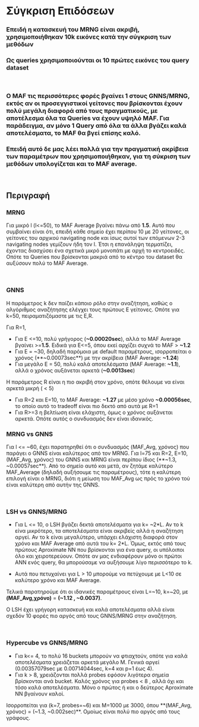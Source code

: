 # Σύγκριση Επιδόσεων


### Επειδή η κατασκευή του MRNG είναι ακριβή, χρησιμοποιήθηκαν 10k εικόνες κατά την σύγκριση των μεθόδων
### Ως queries χρησιμοποιούνται οι 10 πρώτες εικόνες του query dataset

<br/>

### Ο ΜAF τις περισσότερες φορές βγαίνει 1 στους GNNS/MRNG, εκτός αν οι προσεγγιστικοί γείτονες που βρίσκονται έχουν πολύ μεγάλη διαφορά από τους πραγματικούς, με αποτέλεσμα όλα τα Queries να έχουν υψηλό MAF. Για παράδειγμα, αν μόνο 1 Query από όλα τα άλλα βγάζει καλά αποτελέσματα, το MAF θα βγεί επίσης καλό.
### Επειδή αυτό δε μας λέει πολλά για την πραγματική ακρίβεια των παραμέτρων που χρησιμοποιήθηκαν, για τη σύκριση των μεθόδων υπολογίζεται και το MAF average.


<br/>

## Περιγραφή

### MRNG
Για μικρό l (l<=50), το MAF Average βγαίνει πάνω από **1.5**. Αυτό που συμβαίνει είναι ότι, επειδή κάθε σημείο έχει περίπου 10 με 20 γείτονες, οι γείτονες του αρχικού navigating node και ίσως αυτοί των επόμενων 2-3 navigating nodes γεμίζουν ήδη τον l. Έτσι η επανάληψη τερματίζει, έχοντας διασχύσει ένα σχετικά μικρό μονοπάτι με αρχή το κεντροειδές. Οπότε τα Queries που βρίσκονται μακριά από το κέντρο του dataset θα αυξύσουν πολύ το MAF Average.

<br/>

### GNNS
Η παράμετρος k δεν παίζει κάποιο ρόλο στην αναζήτηση, καθώς ο αλγόριθμος αναζήτησης ελέγχει τους πρώτους E γείτονες. Οπότε για k=50, πειραματιζόμαστε με τις E,R.

Για R=1,
+   Για E <=10, πολύ γρήγορος (**~0.00020sec**), αλλά το MAF Average βγαίνει >=**1.5**. Ειδικά για E<=5, όπου εκεί αρχίζει συχνά το MAF > **~1.2**
+   Για E = ~30, δηλαδή παρόμοια με default παραμέτρους, ισορροπείται ο χρόνος (**~0.00073sec**) με την ακρίβεια (MAF Average: **~1.24**)
+   Για μεγάλο E = 50, πολύ καλά αποτελέσματα (MAF Average: **~1.1**), αλλά ο χρόνος αυξάνεται αρκετά (**~0.0013sec**)

Η παράμετρος R είναι η πιο ακριβή στον χρόνο, οπότε θέλουμε να είναι αρκετά μικρή ( < 5)
+   Για R=2 και E=10, το MAF Average: **~1.27** με μέσο χρόνο **~0.00056sec**, το οποίο αυτό το tradeoff είναι πιο δεκτό από αυτά με R=1
+   Για R>=3 η βελτίωση είναι ελάχιστη, όμως ο χρόνος αυξάνεται αρκετά. Οπότε αυτός ο συνδυασμός δεν είναι ιδανικός.


### MRNG vs GNNS
Για l <= ~60, έχει παρατηρηθεί ότι ο συνδυασμός (MAF_Avg, χρόνος) που παράγει ο GNNS είναι καλύτερος από τον MRNG. Για l=75 και R=2, E=10, (MAF_Avg, χρόνος) του GNNS και MRNG είναι περίπου ίδιος (**~1.3, ~0.00057sec**). Από το σημείο αυτό και μετά, αν ζητάμε καλύτερο MAF_Average (δηλαδή αυξήσουμε τις παραμέτρους), τότε η καλύτερη επιλογή είναι ο MRNG, διότι η μείωση του MAF_Avg ως πρός το χρόνο τού είναι καλύτερη από αυτήν της GNNS.

<br/>

### LSH vs GNNS/MRNG
+ Για L <= 10, ο LSH βγάζει δεκτά αποτελέσματα για k= ~2\*L. Αν το k είνα μικρότερο, τα αποτελέσματα είναι ακριβείς αλλά η αναζήτηση αργεί. Αν το k είναι μεγαλύτερο, υπάρχει ελάχιστη διαφορά στον χρόνο και MAF Average από αυτά του k= 2\*L. Όμως, εκτός από τους πρώτους Aproximate ΝΝ που βρίσκονται για ένα query, οι υπόλοιποι όλο και χειροτερεύουν. Οπότε αν μας ενδιαφέρουν μόνο οι πρώτοι ANN ενός query, θα μπορούσαμε να αυξήσουμε λίγο περισσότερο το k.

+ Αυτά που πετυχαίνει για L > 10 μπορούμε να πετύχουμε με L<10 σε καλύτερο χρόνο και MAF Average.

Τελικά παρατηρούμε ότι οι ιδανικές παραμέτρους είναι L=~10, k=~20, με **(MAF_Avg,χρόνο)** = **(~1.12 , ~0.0037)**.

Ο LSH έχει γρήγορη κατασκευή και καλά αποτελέσματα αλλά είναι σχεδόν 10 φορές πιο αργός από τους GNNS/MRNG στην αναζήτηση.

<br/>

### Hypercube vs GNNS/MRNG
+ Για k<= 4, το πολύ 16 buckets μπορούν να φτιαχτούν, οπότε για καλά αποτελέσματα χρειάζεται αρκετά μεγάλο M. Γενικά αργεί (0.00357079sec με 0.00714044sec, k=4 και p=1 έως 4).
+ Για k > 8, χρειάζονται πολλά probes εφόσον λιγότερα σημεία βρίσκονται ανά bucket. Καλός χρόνος για probes < 8 , αλλά όχι και τόσο καλά αποτελέσματα. Μόνο ο πρώτος ή και ο δεύτερος Aproximate NN βγαίνουν καλοί.

Ισορροπείται για (k=7, probes=~6) και M=1000 με 3000, όπου **(MAF_Avg, χρόνος) = (~1.3, ~0.002sec)**. Ομοίως είναι πολύ πιο αργός από τους γράφους.